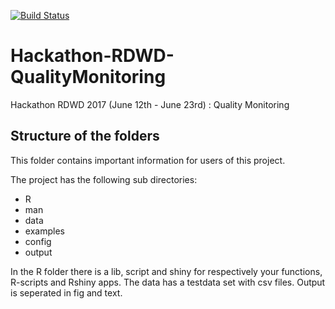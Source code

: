 [![Build Status](https://travis-ci.org/KNMI/Hackathon-RDWD-QualityMonitoring.svg?branch=master)](https://travis-ci.org/KNMI/Hackathon-RDWD-QualityMonitoring)

# Hackathon-RDWD-QualityMonitoring
Hackathon RDWD 2017 (June 12th - June 23rd) : Quality Monitoring

## Structure of the folders
This folder contains important information for users of this project. 

The project has the following sub directories:
* R
* man
* data
* examples
* config
* output 

In the R folder there is a lib, script and shiny for respectively your functions, R-scripts and Rshiny apps. The data has a testdata set with csv files. Output is seperated in fig and text. 